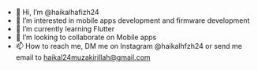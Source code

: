 - 👋 Hi, I’m @haikalhafizh24
- 👀 I’m interested in mobile apps development and firmware development
- 🌱 I’m currently learning Flutter
- 💞️ I’m looking to collaborate on Mobile apps 
- 📫 How to reach me, DM me on Instagram @haikalhfzh24 or send me email to haikal24muzakirillah@gmail.com

<!---
haikalhafizh24/haikalhafizh24 is a ✨ special ✨ repository because its `README.md` (this file) appears on your GitHub profile.
You can click the Preview link to take a look at your changes.
--->
